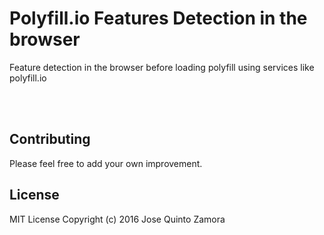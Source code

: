 # Polyfill.io Features Detection in the browser
Feature detection in the browser before loading polyfill using services like polyfill.io


<br /><br />
## Contributing
Please feel free to add your own improvement.

## License
MIT License
Copyright (c) 2016 Jose Quinto Zamora